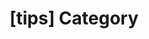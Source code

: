 ---
article_id: 0
description: List of articles under [tips] category.
image: http://huntingbears.com.ve/static/img/site/mstile-310x310.png
layout: category
slug: tips
title: '[tips] Category'
---